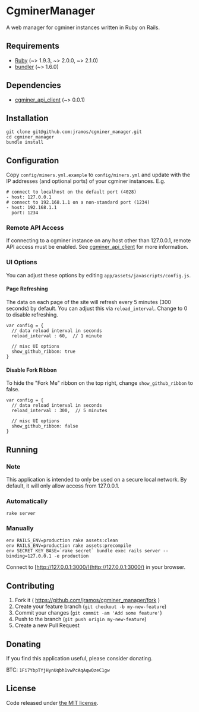 # CgminerManager

A web manager for cgminer instances written in Ruby on Rails.

## Requirements

* [Ruby](https://www.ruby-lang.org) (~> 1.9.3, ~> 2.0.0, ~> 2.1.0)
* [bundler](http://bundler.io/) (~> 1.6.0)

## Dependencies

* [cgminer\_api\_client](https://github.com/jramos/cgminer_api_client) (~> 0.0.1)

## Installation

    git clone git@github.com:jramos/cgminer_manager.git
    cd cgminer_manager
    bundle install

## Configuration

Copy ``config/miners.yml.example`` to ``config/miners.yml`` and update with the IP addresses (and optional ports) of your cgminer instances. E.g.

    # connect to localhost on the default port (4028)
    - host: 127.0.0.1
    # connect to 192.168.1.1 on a non-standard port (1234)
    - host: 192.168.1.1
      port: 1234

### Remote API Access

If connecting to a cgminer instance on any host other than 127.0.0.1, remote API access must be enabled. See [cgminer\_api\_client](https://github.com/jramos/cgminer_api_client) for more information.

### UI Options

You can adjust these options by editing `app/assets/javascripts/config.js`.

#### Page Refreshing

The data on each page of the site will refresh every 5 minutes (300 seconds) by default. You can adjust this via `reload_interval`. Change to 0 to disable refreshing.

    var config = {
      // data reload interval in seconds
      reload_interval : 60,  // 1 minute
      
      // misc UI options
      show_github_ribbon: true
    }

#### Disable Fork Ribbon

To hide the "Fork Me" ribbon on the top right, change `show_github_ribbon` to false.

    var config = {
      // data reload interval in seconds
      reload_interval : 300,  // 5 minutes
      
      // misc UI options
      show_github_ribbon: false
    }

## Running

### Note

This application is intended to only be used on a secure local network. By default, it will only allow access from 127.0.0.1.


### Automatically

    rake server

### Manually

    env RAILS_ENV=production rake assets:clean
    env RAILS_ENV=production rake assets:precompile
    env SECRET_KEY_BASE=`rake secret` bundle exec rails server --binding=127.0.0.1 -e production

Connect to [http://127.0.0.1:3000/](http://127.0.0.1:3000/) in your browser.

## Contributing

1. Fork it ( https://github.com/jramos/cgminer_manager/fork )
2. Create your feature branch (`git checkout -b my-new-feature`)
3. Commit your changes (`git commit -am 'Add some feature'`)
4. Push to the branch (`git push origin my-new-feature`)
5. Create a new Pull Request

## Donating

If you find this application useful, please consider donating.

BTC: ``1Fi7YbpTYjHynUqbh1vwPcAqAqwQzeC1gw``

## License

Code released under [the MIT license](LICENSE.txt).